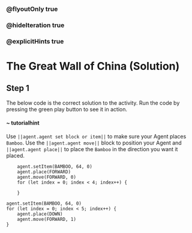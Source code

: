 ### @flyoutOnly true
### @hideIteration true
### @explicitHints true

# The Great Wall of China (Solution)

## Step 1
The below code is the correct solution to the activity. Run the code by pressing the green play button to see it in action.

#### ~ tutorialhint 
Use ``||agent.agent set block or item||`` to make sure your Agent places `Bamboo`. Use the ``||agent.agent move||`` block to position your Agent and ``||agent.agent place||`` to place the `Bamboo` in the direction you want it placed.

```ghost
    agent.setItem(BAMBOO, 64, 0)
    agent.place(FORWARD)
    agent.move(FORWARD, 0)
    for (let index = 0; index < 4; index++) {
    	
    }
```
```template
agent.setItem(BAMBOO, 64, 0)
for (let index = 0; index < 5; index++) {
    agent.place(DOWN)
    agent.move(FORWARD, 1)
}
```
```package
```
